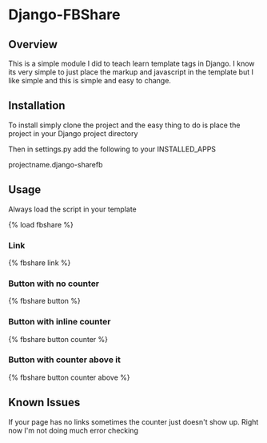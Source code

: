 # Django-FBShare

## Overview

This is a simple module I did to teach learn template tags in Django. I know its very simple to
just place the markup and javascript in the template but I like simple and this is simple and
easy to change. 

## Installation

To install simply clone the project and the easy thing to do is place the project in your Django
project directory

Then in settings.py add the following to your INSTALLED_APPS

projectname.django-sharefb

## Usage

Always load the script in your template

{% load fbshare %}

### Link

{% fbshare link %}

### Button with no counter

{% fbshare button %}

### Button with inline counter

{% fbshare button counter %}

### Button with counter above it

{% fbshare button counter above %}

## Known Issues

If your page has no links sometimes the counter just doesn't show up. Right now I'm not doing much 
error checking